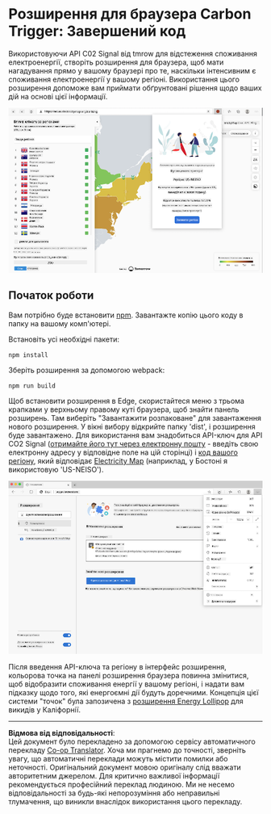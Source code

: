 <!--
CO_OP_TRANSLATOR_METADATA:
{
  "original_hash": "fab4e6b4f0efcd587a9029d82991f597",
  "translation_date": "2025-08-27T22:13:39+00:00",
  "source_file": "5-browser-extension/solution/README.md",
  "language_code": "uk"
}
-->
# Розширення для браузера Carbon Trigger: Завершений код

Використовуючи API C02 Signal від tmrow для відстеження споживання електроенергії, створіть розширення для браузера, щоб мати нагадування прямо у вашому браузері про те, наскільки інтенсивним є споживання електроенергії у вашому регіоні. Використання цього розширення допоможе вам приймати обґрунтовані рішення щодо ваших дій на основі цієї інформації.

![знімок екрану розширення](../../../../translated_images/extension-screenshot.0e7f5bfa110e92e3875e1bc9405edd45a3d2e02963e48900adb91926a62a5807.uk.png)

## Початок роботи

Вам потрібно буде встановити [npm](https://npmjs.com). Завантажте копію цього коду в папку на вашому комп'ютері.

Встановіть усі необхідні пакети:

```
npm install
```

Зберіть розширення за допомогою webpack:

```
npm run build
```

Щоб встановити розширення в Edge, скористайтеся меню з трьома крапками у верхньому правому куті браузера, щоб знайти панель розширень. Там виберіть "Завантажити розпаковане" для завантаження нового розширення. У вікні вибору відкрийте папку 'dist', і розширення буде завантажено. Для використання вам знадобиться API-ключ для API CO2 Signal ([отримайте його тут через електронну пошту](https://www.co2signal.com/) - введіть свою електронну адресу у відповідне поле на цій сторінці) і [код вашого регіону](http://api.electricitymap.org/v3/zones), який відповідає [Electricity Map](https://www.electricitymap.org/map) (наприклад, у Бостоні я використовую 'US-NEISO').

![встановлення](../../../../translated_images/install-on-edge.78634f02842c48283726c531998679a6f03a45556b2ee99d8ff231fe41446324.uk.png)

Після введення API-ключа та регіону в інтерфейс розширення, кольорова точка на панелі розширення браузера повинна змінитися, щоб відобразити споживання енергії у вашому регіоні, і надати вам підказку щодо того, які енергоємні дії будуть доречними. Концепція цієї системи "точок" була запозичена з [розширення Energy Lollipop](https://energylollipop.com/) для викидів у Каліфорнії.

---

**Відмова від відповідальності**:  
Цей документ було перекладено за допомогою сервісу автоматичного перекладу [Co-op Translator](https://github.com/Azure/co-op-translator). Хоча ми прагнемо до точності, зверніть увагу, що автоматичні переклади можуть містити помилки або неточності. Оригінальний документ мовою оригіналу слід вважати авторитетним джерелом. Для критично важливої інформації рекомендується професійний переклад людиною. Ми не несемо відповідальності за будь-які непорозуміння або неправильні тлумачення, що виникли внаслідок використання цього перекладу.